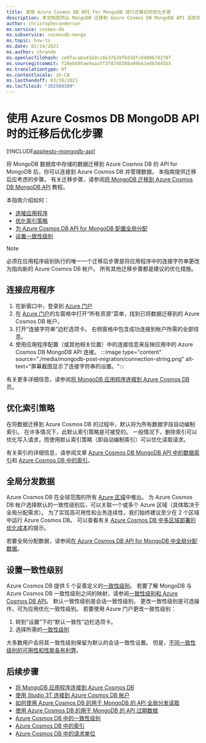 ```yaml
---
title: 使用 Azure Cosmos DB API for MongoDB 进行迁移后的优化步骤
description: 本文档提供从 MongoDB 迁移到 Azure Cosmos DB MongoDB API 后的优化方法。
author: christopheranderson
ms.service: cosmos-db
ms.subservice: cosmosdb-mongo
ms.topic: how-to
ms.date: 02/14/2021
ms.author: chrande
ms.openlocfilehash: ce0facaba43e9cc8e37b19fbd3dfc840067d278f
ms.sourcegitcommit: f28ebb95ae9aaaff3f87d8388a09b41e0b3445b5
ms.translationtype: HT
ms.contentlocale: zh-CN
ms.lasthandoff: 03/30/2021
ms.locfileid: "102560389"
---
```

# <a name="post-migration-optimization-steps-when-using-azure-cosmos-dbs-api-for-mongodb"></a>使用 Azure Cosmos DB MongoDB API 时的迁移后优化步骤
[!INCLUDE[appliesto-mongodb-api](includes/appliesto-mongodb-api.md)]

将 MongoDB 数据库中存储的数据迁移到 Azure Cosmos DB 的 API for MongoDB 后，你可以连接到 Azure Cosmos DB 并管理数据。 本指南提供迁移后应考虑的步骤。 有关迁移步骤，请参阅[将 MongoDB 迁移到 Azure Cosmos DB MongoDB API](../dms/tutorial-mongodb-cosmos-db.md) 教程。

本指南介绍如何：

- [连接应用程序](#connect-your-application)
- [优化索引策略](#optimize-the-indexing-policy)
- [为 Azure Cosmos DB API for MongoDB 配置全局分配](#globally-distribute-your-data)
- [设置一致性级别](#set-consistency-level)

> [!NOTE]
> 必须在应用程序级别执行的唯一一个迁移后步骤是将应用程序中的连接字符串更改为指向新的 Azure Cosmos DB 帐户。 所有其他迁移步骤都是建议的优化措施。
>

## <a name="connect-your-application"></a>连接应用程序

1. 在新窗口中，登录到 [Azure 门户](https://www.portal.azure.com/)
2. 在 [Azure 门户](https://www.portal.azure.com/)的左窗格中打开“所有资源”菜单，找到已将数据迁移到的 Azure Cosmos DB 帐户。 
3. 打开“连接字符串”边栏选项卡。  右侧窗格中包含成功连接到帐户所需的全部信息。
4. 使用应用程序配置（或其他相关位置）中的连接信息来反映应用中的 Azure Cosmos DB MongoDB API 连接。
:::image type="content" source="./media/mongodb-post-migration/connection-string.png" alt-text="屏幕截图显示了连接字符串的设置。":::

有关更多详细信息，请参阅[将 MongoDB 应用程序连接到 Azure Cosmos DB](connect-mongodb-account.md) 页。

## <a name="optimize-the-indexing-policy"></a>优化索引策略

在将数据迁移到 Azure Cosmos DB 的过程中，默认将为所有数据字段自动编制索引。 在许多情况下，此默认索引策略是可接受的。 一般情况下，删除索引可以优化写入请求，而使用默认索引策略（即自动编制索引）可以优化读取请求。

有关索引的详细信息，请参阅文章 [Azure Cosmos DB MongoDB API 中的数据索引](mongodb-indexing.md)和 [Azure Cosmos DB 中的索引](index-overview.md)。

## <a name="globally-distribute-your-data"></a>全局分发数据

Azure Cosmos DB 在全球范围的所有 [Azure 区域](https://azure.microsoft.com/regions/#services)中推出。 为 Azure Cosmos DB 帐户选择默认的一致性级别后，可以关联一个或多个 Azure 区域（具体取决于全局分配需求）。 为了实现高可用性和业务连续性，我们始终建议至少在 2 个区域中运行 Azure Cosmos DB。 可以查看有关 [Azure Cosmos DB 中多区域部署的优化成本](optimize-cost-regions.md)的提示。

若要全局分配数据，请参阅[在 Azure Cosmos DB API for MongoDB 中全局分配数据](tutorial-global-distribution-mongodb.md)。

## <a name="set-consistency-level"></a>设置一致性级别

Azure Cosmos DB 提供 5 个妥善定义的[一致性级别](consistency-levels.md)。 若要了解 MongoDB 与 Azure Cosmos DB 一致性级别之间的映射，请参阅[一致性级别和 Azure Cosmos DB API](./consistency-levels.md)。 默认一致性级别是会话一致性级别。 更改一致性级别是可选操作，可为应用优化一致性级别。 若要使用 Azure 门户更改一致性级别：

1. 转到“设置”下的“默认一致性”边栏选项卡。 
2. 选择所需的[一致性级别](consistency-levels.md)

大多数用户会将其一致性级别保留为默认的会话一致性设置。 但是，[不同一致性级别的可用性和性能各有利弊](./consistency-levels.md)。

## <a name="next-steps"></a>后续步骤

* [将 MongoDB 应用程序连接到 Azure Cosmos DB](connect-mongodb-account.md)
* [使用 Studio 3T 连接到 Azure Cosmos DB 帐户](mongodb-mongochef.md)
* [如何使用 Azure Cosmos DB 的用于 MongoDB 的 API 全局分发读取](mongodb-readpreference.md)
* [使用 Azure Cosmos DB 的用于 MongoDB 的 API 过期数据](mongodb-time-to-live.md)
* [Azure Cosmos DB 中的一致性级别](consistency-levels.md)
* [Azure Cosmos DB 中的索引](index-overview.md)
* [Azure Cosmos DB 中的请求单位](request-units.md)
